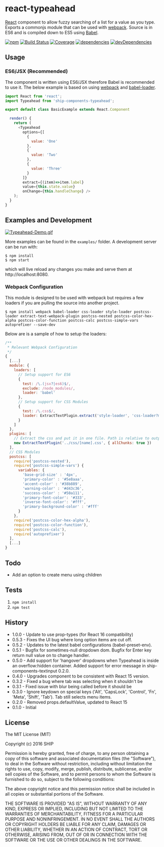 # react-typeahead
[React](http://facebook.github.io/react/) component to allow fuzzy searching of a list for a value as you type. Exports a commonjs module that can be used with [webpack](http://webpack.github.io/). Source is in ES6 and is compiled down to ES5 using [Babel](https://babeljs.io/).

[![npm](https://img.shields.io/npm/v/ship-components-typeahead.svg?maxAge=2592000)](https://www.npmjs.com/package/ship-components-typeahead)
[![Build Status](http://img.shields.io/travis/ship-components/ship-components-dialog/master.svg?style=flat)](https://travis-ci.org/ship-components/ship-components-typeahead)
[![Coverage](http://img.shields.io/coveralls/ship-components/ship-components-dialog.svg?style=flat)](https://coveralls.io/github/ship-components/ship-components-typeahead)
[![dependencies](https://img.shields.io/david/ship-components/ship-components-typeahead.svg?style=flat)](https://david-dm.org/ship-components/ship-components-typeahead)
[![devDependencies](https://img.shields.io/david/dev/ship-components/ship-components-typeahead.svg?style=flat)](https://david-dm.org/ship-components/ship-components-typeahead?type=dev)

## Usage

### ES6/JSX (Recommended)
The component is written using ES6/JSX therefore Babel is recommended to use it. The below example is based on using [webpack](http://webpack.github.io/) and [babel-loader](https://github.com/babel/babel-loader).
```js
import React from 'react';
import Typeahead from 'ship-components-typeahead';

export default class BasicExample extends React.Component

  render() {
    return (
      <Typeahead
        options={[
          {
            value: 'One'
          },
          {
            value: 'Two'
          },
          {
            value: 'Three'
          }
        ]}
        extract={(item)=>item.label}
        value={this.state.value}
        onChange={this.handleChange} />
    );
  }
}
```

## Examples and Development
[![Typeahead-Demo.gif](https://s7.postimg.org/4z5nhx7qz/Typeahead_Demo.gif)](https://postimg.org/image/vwzkjnsdz/)

More examples can be found in the `examples/` folder. A development server can be run with:

```shell
$ npm install
$ npm start
```

which will live reload any changes you make and serve them at http://localhost:8080.

### Webpack Configuration
This module is designed to be used with webpack but requires a few loaders if you are pulling the source into another project.

```shell
$ npm install webpack babel-loader css-loader style-loader postcss-loader extract-text-webpack-plugin postcss-nested postcss-color-hex-alpha postcss-color-function postcss-calc postcss-simple-vars autoprefixer --save-dev
```

Below are is a sample of how to setup the loaders:

```js
/**
 * Relevant Webpack Configuration
 */
{
  [...]
  module: {
    loaders: [
      // Setup support for ES6
      {
        test: /\.(jsx?|es6)$/,
        exclude: /node_modules/,
        loader: 'babel'
      },
      // Setup support for CSS Modules
      {
        test: /\.css$/,
        loader: ExtractTextPlugin.extract('style-loader', 'css-loader?modules&importLoaders=1&localIdentName=[name]__[local]___[hash:base64:5]!postcss-loader')
      }
    ]
  },
  plugins: [
    // Extract the css and put it in one file. Path is relative to output path
    new ExtractTextPlugin('../css/[name].css', { allChunks: true })
  ],
  // CSS Modules
  postcss: [
    require('postcss-nested'),
    require('postcss-simple-vars') {
      variables: {
        'base-grid-size' : '4px',
        'primary-color' : '#5e8aaa',
        'accent-color' : '#38b889',
        'warning-color' : '#d43c36',
        'success-color' : '#50a111',
        'primary-font-color': '#333',
        'inverse-font-color': '#fff',
        'primary-background-color' : '#fff'
      }
    },
    require('postcss-color-hex-alpha'),
    require('postcss-color-function'),
    require('postcss-calc'),
    require('autoprefixer')
  ],
  [...]
}
```

## Todo
* Add an option to create menu using children

## Tests
1. `npm install`
2. `npm test`

## History
* 1.0.0 - Update to use prop-types (for React 16 compatibility)
* 0.5.3 - Fixes the UI bug where long option items are cut off.
* 0.5.2 - Updates to the latest babel configurations (babel-preset-env).
* 0.5.1 - Bugfix for sometimes-null dropdown dom. Bugfix for Enter key return null value on to change handler.
* 0.5.0 - Add support for 'hangover' dropdowns when Typeahead is inside an overflow:hidden container. Added support for error message in ship-components-textinput 0.2.0.
* 0.4.0 - Upgrades component to be consistent with React 15 version.
* 0.3.2 - Fixed a bug where tab was selecting when it shouldn't be
* 0.3.1 - Fixed issue with blur being called before it should be
* 0.3.0 - Ignore keydown on special keys ('Alt', 'CapsLock', 'Control', 'Fn', 'Meta', 'Shift', 'Tab'). Tab still selects menu items.
* 0.2.0 - Removed props.defaultValue, updated to React 15
* 0.1.0 - Initial

## License
The MIT License (MIT)

Copyright (c) 2016 SHIP

Permission is hereby granted, free of charge, to any person obtaining a copy
of this software and associated documentation files (the "Software"), to deal
in the Software without restriction, including without limitation the rights
to use, copy, modify, merge, publish, distribute, sublicense, and/or sell
copies of the Software, and to permit persons to whom the Software is
furnished to do so, subject to the following conditions:

The above copyright notice and this permission notice shall be included in all
copies or substantial portions of the Software.

THE SOFTWARE IS PROVIDED "AS IS", WITHOUT WARRANTY OF ANY KIND, EXPRESS OR
IMPLIED, INCLUDING BUT NOT LIMITED TO THE WARRANTIES OF MERCHANTABILITY,
FITNESS FOR A PARTICULAR PURPOSE AND NONINFRINGEMENT. IN NO EVENT SHALL THE
AUTHORS OR COPYRIGHT HOLDERS BE LIABLE FOR ANY CLAIM, DAMAGES OR OTHER
LIABILITY, WHETHER IN AN ACTION OF CONTRACT, TORT OR OTHERWISE, ARISING FROM,
OUT OF OR IN CONNECTION WITH THE SOFTWARE OR THE USE OR OTHER DEALINGS IN THE
SOFTWARE.
